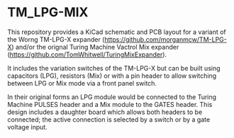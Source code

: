 # TM_LPG-MIX

This repository provides a KiCad schematic and PCB layout for a variant of the Worng TM-LPG-X expander (https://github.com/morganmcw/TM-LPG-X) and/or the orignal Turing Machine Vactrol Mix expander (https://github.com/TomWhitwell/TuringMixExpander).

It includes the variation switches of the TM-LPG-X but can be built using capacitors (LPG), resistors (Mix) or with a pin header to allow switching between LPG or Mix mode via a front panel switch.

In their original forms an LPG module would be connected to the Turing Machine PULSES header and a Mix module to the GATES header. This design includes a daughter board which allows both headers to be connected; the active connection is selected by a switch or by a gate voltage input.
